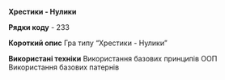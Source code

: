 **Хрестики - Нулики**

**Рядки коду** - 233

**Короткий опис**
Гра типу “Хрестики - Нулики”

**Використані техніки**
Використання базових принципів ООП
Використання базових патернів

